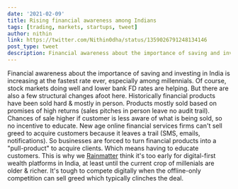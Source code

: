 ```yaml
---
date: '2021-02-09'
title: Rising financial awareness among Indians
tags: [trading, markets, startups, tweet]
author: nithin
link: https://twitter.com/Nithin0dha/status/1359026791248134146
post_type: tweet
description: Financial awareness about the importance of saving and investing in India is increasing at the fastest rate ever, especially among millennials...
---
```

Financial awareness about the importance of saving and investing in India is increasing at the fastest rate ever, especially among millennials. Of course, stock markets doing well and lower bank FD rates are helping. But there are also a few structural changes afoot here. Historically financial products have been sold hard & mostly in person. Products mostly sold based on promises of high returns (sales pitches in person leave no audit trail). Chances of sale higher if customer is less aware of what is being sold, so no incentive to educate. New age online financial services firms can't sell greed to acquire customers because it leaves a trail (SMS, emails, notifications). So businesses are forced to turn financial products into a "pull-product" to acquire clients. Which means having to educate customers. This is why we  [Rainmatter](https://rainmatter.com) think it's too early for digital-first wealth platforms in India, at least until the current crop of millenials are older & richer. It's tough to compete digitally when the offline-only competition can sell greed which typically clinches the deal.
